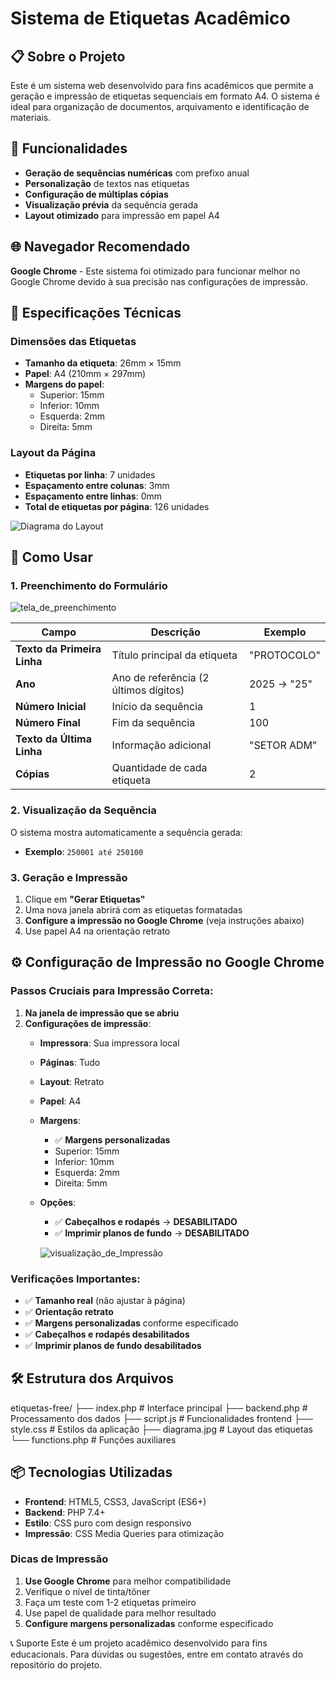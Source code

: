 # Sistema de Etiquetas Acadêmico

## 📋 Sobre o Projeto

Este é um sistema web desenvolvido para fins acadêmicos que permite a geração e impressão de etiquetas sequenciais em formato A4. O sistema é ideal para organização de documentos, arquivamento e identificação de materiais.

## 🎯 Funcionalidades

- **Geração de sequências numéricas** com prefixo anual
- **Personalização** de textos nas etiquetas
- **Configuração de múltiplas cópias**
- **Visualização prévia** da sequência gerada
- **Layout otimizado** para impressão em papel A4

## 🌐 Navegador Recomendado

**Google Chrome** - Este sistema foi otimizado para funcionar melhor no Google Chrome devido à sua precisão nas configurações de impressão.

## 📐 Especificações Técnicas

### Dimensões das Etiquetas
- **Tamanho da etiqueta**: 26mm × 15mm
- **Papel**: A4 (210mm × 297mm)
- **Margens do papel**:
  - Superior: 15mm
  - Inferior: 10mm
  - Esquerda: 2mm
  - Direita: 5mm

### Layout da Página
- **Etiquetas por linha**: 7 unidades
- **Espaçamento entre colunas**: 3mm
- **Espaçamento entre linhas**: 0mm
- **Total de etiquetas por página**: 126 unidades

![Diagrama do Layout](https://github.com/user-attachments/assets/d48a1f40-d5d9-4f38-b453-a32e47da7be4)


## 🚀 Como Usar

### 1. Preenchimento do Formulário

![tela_de_preenchimento](https://github.com/user-attachments/assets/b82a423b-4d86-4e8a-9172-93c24b8ea74a)

| Campo | Descrição | Exemplo |
|-------|-----------|---------|
| **Texto da Primeira Linha** | Título principal da etiqueta | "PROTOCOLO" | (MINIMO DE 10 LETRAS)
| **Ano** | Ano de referência (2 últimos dígitos) | 2025 → "25" |
| **Número Inicial** | Início da sequência | 1 |
| **Número Final** | Fim da sequência | 100 |
| **Texto da Última Linha** | Informação adicional | "SETOR ADM" | (MINIMO DE 10 LETRAS)
| **Cópias** | Quantidade de cada etiqueta | 2 |

### 2. Visualização da Sequência

O sistema mostra automaticamente a sequência gerada:
- **Exemplo**: `250001 até 250100`

### 3. Geração e Impressão

1. Clique em **"Gerar Etiquetas"**
2. Uma nova janela abrirá com as etiquetas formatadas
3. **Configure a impressão no Google Chrome** (veja instruções abaixo)
4. Use papel A4 na orientação retrato

## ⚙️ Configuração de Impressão no Google Chrome

### Passos Cruciais para Impressão Correta:

1. **Na janela de impressão que se abriu**
2. **Configurações de impressão**:
   - **Impressora**: Sua impressora local
   - **Páginas**: Tudo
   - **Layout**: Retrato
   - **Papel**: A4
   - **Margens**: 
     - ✅ **Margens personalizadas**
     - Superior: 15mm
     - Inferior: 10mm  
     - Esquerda: 2mm
     - Direita: 5mm
   - **Opções**:
     - ✅ **Cabeçalhos e rodapés** → **DESABILITADO**
     - ✅ **Imprimir planos de fundo** → **DESABILITADO**

     ![visualização_de_Impressão](https://github.com/user-attachments/assets/25e1f2c1-9ee1-4f1f-9bb9-0692f2ee5e30)

### Verificações Importantes:
- ✅ **Tamanho real** (não ajustar à página)
- ✅ **Orientação retrato**
- ✅ **Margens personalizadas** conforme especificado
- ✅ **Cabeçalhos e rodapés desabilitados**
- ✅ **Imprimir planos de fundo desabilitados**

## 🛠️ Estrutura dos Arquivos

etiquetas-free/
├── index.php # Interface principal
├── backend.php # Processamento dos dados
├── script.js # Funcionalidades frontend
├── style.css # Estilos da aplicação
├── diagrama.jpg # Layout das etiquetas
└── functions.php # Funções auxiliares


## 📦 Tecnologias Utilizadas

- **Frontend**: HTML5, CSS3, JavaScript (ES6+)
- **Backend**: PHP 7.4+
- **Estilo**: CSS puro com design responsivo
- **Impressão**: CSS Media Queries para otimização

### Dicas de Impressão
1. **Use Google Chrome** para melhor compatibilidade
2. Verifique o nível de tinta/tôner
3. Faça um teste com 1-2 etiquetas primeiro
4. Use papel de qualidade para melhor resultado
5. **Configure margens personalizadas** conforme especificado

📞 Suporte
Este é um projeto acadêmico desenvolvido para fins educacionais. Para dúvidas ou sugestões, entre em contato através do repositório do projeto.



